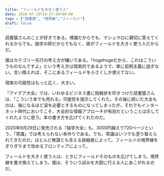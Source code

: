 ```yaml
---
title: "フィールドを大きく使う人"
date: 2020-07-19T14:37:58+09:00
tags : ["読書猿", "境界線","フィールド"]
draft: false
---
```


読書猿さんのことが好きである。博識だからでも、マシュマロに親切に答えてくれるからでも、独学の師だからでもなく、彼がフィールドを大きく使う人だからだ。

僕はカテゴリー先行の考え方が嫌いである。「hogehogeだから、これはこういうものなんですよ」という考え方は現実的であるようで、単に前例主義に過ぎない。言い換えれば、そこにあるフィールドを小さくしか使えてない。

現実の可能性はもっと広く、大きい。

『アイデア大全』では、いわゆるビジネス書に挑戦状を叩きつけた読書猿さんは、「こういう本でも売れる」可能性を提示してくれた。その後に続いた大全ものは、後になるほど涙を必要とするものになってしまったが、それでもインターネット時代においてこそ、大全的な情報アプローチが有効だということは示してくれたように思う。本の書き方を広げてくれたのだ。

2020年9月29日に発売される『独学大全』も、3000円越えで720ページという、「常識」では考えられない本作りである。でも、常識はいつでも塗り替えられてきたのだ。ほとんど無謀とも言える挑戦者によって。フィールドの境界線をぎりぎりまで攻めるフロンティアによって。

フィールドを大きく使う人は、ときにフィールドそのものを広げてしまう。境界線を書き換えてしまう。僕は、そういう試みを大胆に行える人にあこがれるのだ。
